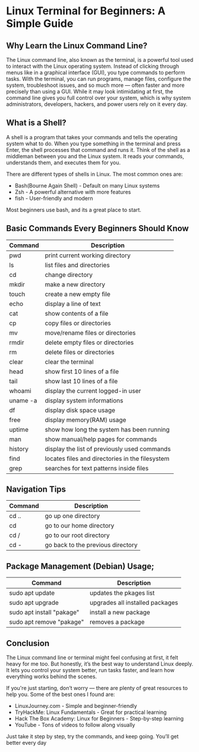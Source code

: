 # Linux Terminal for Beginners: A Simple Guide

## Why Learn the Linux Command Line?
The Linux command line, also known as the terminal, is a powerful tool used to 
interact with the Linux operating system. Instead of clicking through menus like in 
a graphical interface (GUI), you type commands to perform tasks. With the 
terminal, you can run programs, manage files, configure the system, 
troubleshoot issues, and so much more — often faster and more precisely than 
using a GUI. While it may look intimidating at first, the command line gives you full 
control over your system, which is why system administrators, developers, 
hackers, and power users rely on it every day.

## What is a Shell?
A shell is a program that takes your commands and tells the operating system 
what to do. When you type something in the terminal and press Enter, the shell 
processes that command and runs it.
Think of the shell as a middleman between you and the Linux system. It reads 
your commands, understands them, and executes them for you.
 
 There are different types of shells in Linux. The most common ones are:
 
 * Bash(Bourne Again Shell) - Default on many Linux systems
 * Zsh                    - A powerful alternative with more features 
 * fish                    - User-friendly and modern
 
 Most beginners use bash, and its a great place to start.

 ##  Basic Commands Every Beginners Should Know

  Command              |          Description
 ----------------------|----------------------------------------------------------
   pwd                 |         print current working directory
   ls                  |         list files and directories
   cd                  |         change directory
   mkdir               |         make a new directory
   touch               |         create a new empty file
   echo                |         display a line of text
   cat                 |         show contents of a file
   cp                  |         copy files or directories
   mv                  |         move/rename files or directories
   rmdir               |         delete empty files or directories
   rm                  |         delete files or directories
   clear               |         clear the terminal
   head                |         show first 10 lines of a file
   tail                |         show last 10 lines of a file
   whoami              |         display the current logged-in user
   uname -a            |         display system informations
   df                  |         display disk space usage
   free                |         display memory(RAM) usage
   uptime              |         show how long the system has been running
   man                 |         show manual/help pages for commands
   history             |         display the list of previously used commands
   find                |         locates files and directories in the filesystem
   grep                |         searches for text patterns inside files


##  Navigation Tips
  Command              |           Description
-----------------------|-------------------------------------------------
   cd ..               |          go up one directory
   cd                  |          go to our home directory
   cd /                |          go to our root directory
   cd -                |          go back to the previous directory


## Package Management (Debian) Usage;
  Command                        |         Description
---------------------------------|---------------------------------------------------
   sudo apt update               |       updates the pkages list
   sudo apt upgrade              |       upgrades all installed packages
   sudo apt install "pakage"     |       install a new package
   sudo apt remove "pakage"      |       removes a package


## Conclusion
The Linux command line or terminal might feel confusing at first, it felt 
heavy for me too. But honestly, itʼs the best way to understand Linux deeply. It lets 
you control your system better, run tasks faster, and learn how everything works 
behind the scenes.
 
If you're just starting, donʼt worry — there are plenty of great resources to help 
you. Some of the best ones I found are:
 * LinuxJourney.com                           - Simple and beginner-friendly
 * TryHackMe: Linux Fundamentals              - Great for practical learning
 * Hack The Box Academy: Linux for Beginners  - Step-by-step learning
 * YouTube                                    - Tons of videos to follow along visually

Just take it step by step, try the commands, and keep going. Youʼll get better 
every day
 
